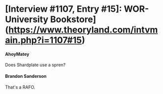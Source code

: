 # [Interview #1107, Entry #15]: WOR-University Bookstore](https://www.theoryland.com/intvmain.php?i=1107#15)

#### AhoyMatey

Does Shardplate use a spren?

#### Brandon Sanderson

That's a RAFO.

